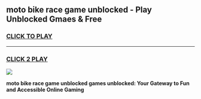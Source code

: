 
## moto bike race game unblocked - Play Unblocked Gmaes & Free
<h3>
<a href="https://news.freeplayer.one?title=moto_bike_race_game_unblocked&ref=23F">CLICK TO PLAY</a></h3>
<hr>

<h3>
<a href="https://news.freeplayer.one?title=moto_bike_race_game_unblocked&ref=23F">CLICK 2 PLAY</a>
  
</h3>

<a href="https://news.freeplayer.one?title=moto_bike_race_game_unblocked&ref=23F/"><img src="https://clearcache.store/games.png"></a>


**moto bike race game unblocked games unblocked: Your Gateway to Fun and Accessible Online Gaming**
